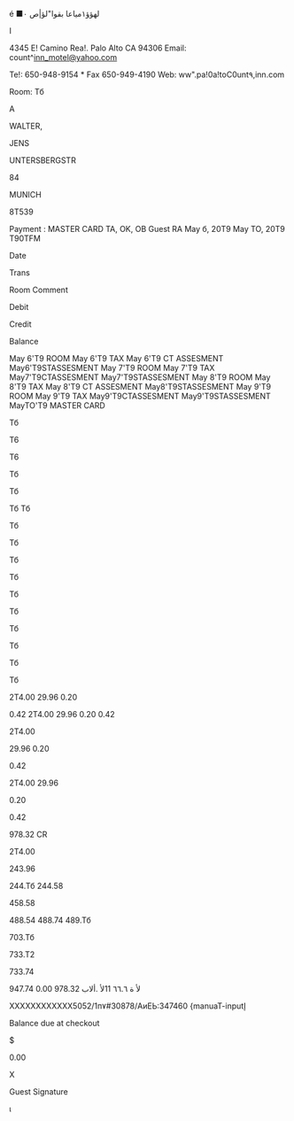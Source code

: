 é
■لهؤؤ١مياعا
بقوا"لؤ|ص ٠

I

4345  E!  Camino  Rea!.  Palo Alto  CA  94306
Email:  count^inn_motel@yahoo.com

Те!:  650-948-9154  *  Fax  650-949-4190
Web: ww".pa!0a!toC0unt٩,inn.com

Room:  Тб

А

WALTER,

JENS

UNTERSBERGSTR

84

MUNICH

8Τ539

Payment :  MASTER  CARD
ТА,  OK,  OB  Guest
RA
May  б,  20Τ9
May  ТО,  20Τ9
T90TFM

Date

Trans

Room  Comment

Debit

Credit

Balance

May  6'T9  ROOM
May  6'Τ9  TAX
May  6'Τ9  CT  ASSESMENT
May6'T9STASSESMENT
May  7'Τ9  ROOM
May  7'Τ9  TAX
May7'T9CTASSESMENT
May7'T9STASSESMENT
May  8'Τ9  ROOM
May  8'T9  TAX
May  8'T9  CT  ASSESMENT
May8'T9STASSESMENT
May  9'T9  ROOM
May  9'Τ9  TAX
May9'T9CTASSESMENT
May9'T9STASSESMENT
MayTO'Τ9  MASTER  CARD

Тб

Τ6

Τ6

Тб

Тб

Тб
Тб

Тб

Тб

Тб

Тб

Тб

Тб

Тб

Тб

Тб

Тб

2Τ4.00
29.96
0.20

0.42
2Τ4.00
29.96
0.20
0.42

2Τ4.00

29.96
0.20

0.42

2Τ4.00
29.96

0.20

0.42

978.32  CR

2Τ4.00

243.96

244.Тб
244.58

458.58

488.54
488.74
489.Тб

703.Тб

733.Τ2

733.74

947.74
لأ
ة
٦٦.٦
11لأ
.ألاب
978.32
0.00

ХХХХХХХХХХХХ5052/1п٧#30878/АиЕЬ:347460  {manuaT-inputإ

Balance  due  at  checkout

$

0.00

X

Guest  Signature

เ

